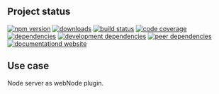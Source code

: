 <!-- #!/usr/bin/env markdown
-*- coding: utf-8 -*-

region header
Copyright Torben Sickert 16.12.2012

License
   This library written by Torben Sickert stand under a creative commons
   naming 3.0 unported license.
   See https://creativecommons.org/licenses/by/3.0/deed.de
endregion -->

Project status
--------------

[![npm version](https://badge.fury.io/js/serverwebnodeplugin.svg)](https://www.npmjs.com/package/serverwebnodeplugin)
[![downloads](https://img.shields.io/npm/dy/serverwebnodeplugin.svg)](https://www.npmjs.com/package/serverwebnodeplugin)
[![build status](https://travis-ci.org/thaibault/serverWebNodePlugin.svg?branch=master)](https://travis-ci.org/thaibault/serverWebNodePlugin)
[![code coverage](https://coveralls.io/repos/github/thaibault/serverWebNodePlugin/badge.svg)](https://coveralls.io/github/thaibault/serverWebNodePlugin)
[![dependencies](https://img.shields.io/david/thaibault/serverwebnodeplugin.svg)](https://david-dm.org/thaibault/serverwebnodeplugin)
[![development dependencies](https://img.shields.io/david/dev/thaibault/serverwebnodeplugin.svg)](https://david-dm.org/thaibault/serverwebnodeplugin?type=dev)
[![peer dependencies](https://img.shields.io/david/peer/thaibault/serverwebnodeplugin.svg)](https://david-dm.org/thaibault/serverwebnodeplugin?type=peer)
[![documentationd website](https://img.shields.io/website-up-down-green-red/https/torben.website/serverWebNodePlugin.svg?label=documentation-website)](https://torben.website/serverWebNodePlugin)

Use case
--------

Node server as webNode plugin.

<!-- region vim modline
vim: set tabstop=4 shiftwidth=4 expandtab:
vim: foldmethod=marker foldmarker=region,endregion:
endregion -->
